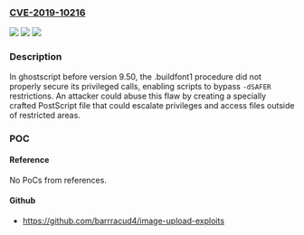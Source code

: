 ### [CVE-2019-10216](https://cve.mitre.org/cgi-bin/cvename.cgi?name=CVE-2019-10216)
![](https://img.shields.io/static/v1?label=Product&message=ghostscript&color=blue)
![](https://img.shields.io/static/v1?label=Version&message=n%2Fa&color=blue)
![](https://img.shields.io/static/v1?label=Vulnerability&message=CWE-648&color=brighgreen)

### Description

In ghostscript before version 9.50, the .buildfont1 procedure did not properly secure its privileged calls, enabling scripts to bypass `-dSAFER` restrictions. An attacker could abuse this flaw by creating a specially crafted PostScript file that could escalate privileges and access files outside of restricted areas.

### POC

#### Reference
No PoCs from references.

#### Github
- https://github.com/barrracud4/image-upload-exploits

